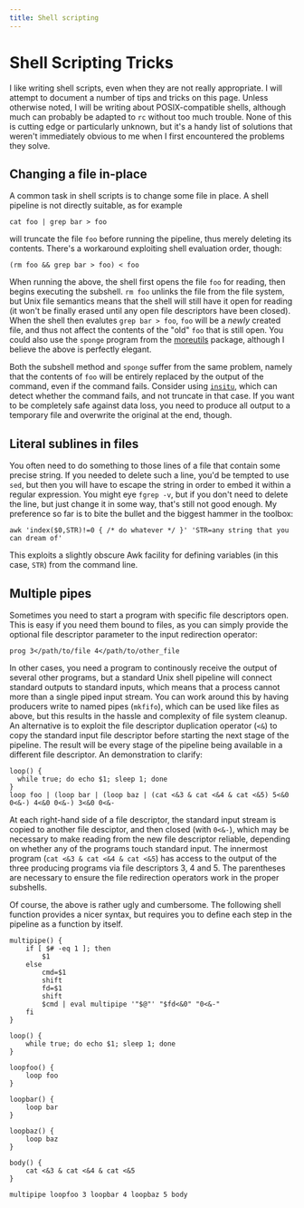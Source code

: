 ```yaml
---
title: Shell scripting
---
```


Shell Scripting Tricks
==

I like writing shell scripts, even when they are not really
appropriate.  I will attempt to document a number of tips and tricks
on this page.  Unless otherwise noted, I will be writing about
POSIX-compatible shells, although much can probably be adapted to `rc`
without too much trouble.  None of this is cutting edge or
particularly unknown, but it's a handy list of solutions that weren't
immediately obvious to me when I first encountered the problems they
solve.

Changing a file in-place
--

A common task in shell scripts is to change some file in place.  A
shell pipeline is not directly suitable, as for example

    cat foo | grep bar > foo

will truncate the file `foo` before running the pipeline, thus merely
deleting its contents.  There's a workaround exploiting shell
evaluation order, though:

    (rm foo && grep bar > foo) < foo

When running the above, the shell first opens the file `foo` for
reading, then begins executing the subshell.  `rm foo` unlinks the
file from the file system, but Unix file semantics means that the
shell will still have it open for reading (it won't be finally erased
until any open file descriptors have been closed).  When the shell
then evalutes `grep bar > foo`, `foo` will be a _newly_ created file,
and thus not affect the contents of the "old" `foo` that is still
open.  You could also use the `sponge` program from the
[moreutils](http://kitenet.net/~joey/code/moreutils/) package,
although I believe the above is perfectly elegant.

Both the subshell method and `sponge` suffer from the same problem,
namely that the contents of `foo` will be entirely replaced by the
output of the command, even if the command fails.  Consider using
[`insitu`](/projects/insitu), which can detect whether the
command fails, and not truncate in that case.  If you want to be
completely safe against data loss, you need to produce all output to a
temporary file and overwrite the original at the end, though.

Literal sublines in files
--

You often need to do something to those lines of a file that contain
some precise string.  If you needed to delete such a line, you'd be
tempted to use `sed`, but then you will have to escape the string in
order to embed it within a regular expression.  You might eye `fgrep
-v`, but if you don't need to delete the line, but just change it in
some way, that's still not good enough.  My preference so far is to
bite the bullet and the biggest hammer in the toolbox:

    awk 'index($0,STR)!=0 { /* do whatever */ }' 'STR=any string that you can dream of'

This exploits a slightly obscure Awk facility for defining variables
(in this case, `STR`) from the command line.

Multiple pipes
--

Sometimes you need to start a program with specific file descriptors
open.  This is easy if you need them bound to files, as you can simply
provide the optional file descriptor parameter to the input
redirection operator:

    prog 3</path/to/file 4</path/to/other_file

In other cases, you need a program to continously receive the output
of several other programs, but a standard Unix shell pipeline will
connect standard outputs to standard inputs, which means that a
process cannot more than a single piped input stream.  You can work
around this by having producers write to named pipes (`mkfifo`), which
can be used like files as above, but this results in the hassle and
complexity of file system cleanup.  An alternative is to exploit the
file descriptor duplication operator (`<&`) to copy the standard input
file descriptor before starting the next stage of the pipeline.  The
result will be every stage of the pipeline being available in a
different file descriptor.  An demonstration to clarify:

    loop() {
      while true; do echo $1; sleep 1; done
    }
    loop foo | (loop bar | (loop baz | (cat <&3 & cat <&4 & cat <&5) 5<&0 0<&-) 4<&0 0<&-) 3<&0 0<&-

At each right-hand side of a file descriptor, the standard input
stream is copied to another file desciptor, and then closed (with
`0<&-`), which may be necessary to make reading from the new file
descriptor reliable, depending on whether any of the programs touch
standard input.  The innermost program (`cat <&3 & cat <&4 & cat <&5`)
has access to the output of the three producing programs via file
descriptors 3, 4 and 5.  The parentheses are necessary to ensure the
file redirection operators work in the proper subshells.

Of course, the above is rather ugly and cumbersome.  The following
shell function provides a nicer syntax, but requires you to define
each step in the pipeline as a function by itself.

    multipipe() {
        if [ $# -eq 1 ]; then
            $1
        else
            cmd=$1
            shift
            fd=$1
            shift
            $cmd | eval multipipe '"$@"' "$fd<&0" "0<&-"
        fi
    }

    loop() {
        while true; do echo $1; sleep 1; done
    }

    loopfoo() {
        loop foo
    }

    loopbar() {
        loop bar
    }

    loopbaz() {
        loop baz
    }

    body() {
        cat <&3 & cat <&4 & cat <&5
    }

    multipipe loopfoo 3 loopbar 4 loopbaz 5 body
